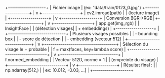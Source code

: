    +-------------------+
   |  Fichier image    |   (ex: "data/train/0123_0.jpg")
   +-------------------+
              |
              v
   +-------------------+
   | cv2.imread(path)  |
   | (lecture image)   |
   +-------------------+
              |
              v
   +-------------------+
   | Conversion BGR→RGB|
   +-------------------+
              |
              v
   +-------------------+
   | app.get(img_rgb)  |
   | InsightFace       |
   | (détection visages|
   |  + embeddings)    |
   +-------------------+
              |
   +-----------------------------+
   | Plusieurs visages possibles |
   |   - bounding box            |
   |   - score de détection      |
   |   - embedding (vecteur 512) |
   +-----------------------------+
              |
              v
   +------------------------------------+
   | Sélection du visage le + probable  |
   |  f = max(faces, key=lambda score)  |
   +------------------------------------+
              |
              v
   +-----------------------------+
   | f.normed_embedding          |
   | Vecteur 512D, norme = 1     |
   | (empreinte du visage)       |
   +-----------------------------+
              |
              v
   +-------------------+
   | Résultat final :  |
   | np.ndarray(512,)  |
   | ex: [0.012, -0.03, ...] |
   +-------------------+
